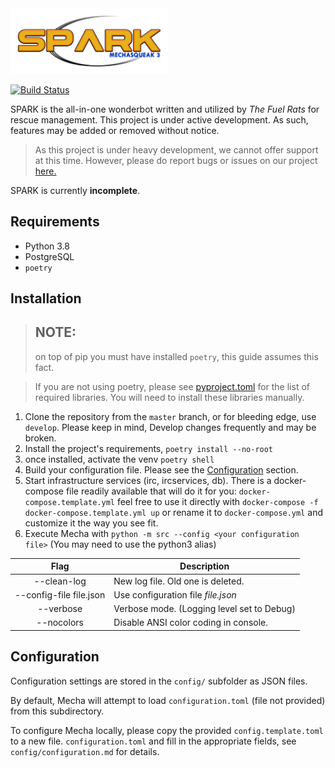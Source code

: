 <img src="https://github.com/FuelRats/pipsqueak3/blob/develop/assets/m3spark.png?raw=true" width="50%" />

[![Build Status](https://circleci.com/gh/FuelRats/pipsqueak3/tree/develop.svg?style=svg)](https://circleci.com/gh/FuelRats/pipsqueak3/tree/develop) 

SPARK is the all-in-one wonderbot written and utilized by *The Fuel Rats* for rescue management.
This project is under active development.  As such, features may be added or removed without notice.

> As this project is under heavy development, we cannot offer support at this time.  However, please do report bugs or issues on our project [here.](http://t.fuelr.at/help)

SPARK is currently **incomplete**.

## Requirements
* Python 3.8
* PostgreSQL
* `poetry`

## Installation

> ## NOTE:
> on top of pip you must have installed `poetry`, this guide assumes this fact.

> If you are not using poetry, please see [pyproject.toml](pyproject.toml) for the list of required libraries. 
 You will need to install these libraries manually.

1. Clone the repository from the ``master`` branch, or for bleeding edge, use ``develop``.  Please keep in mind, Develop changes frequently and may be broken.
2. Install the project's requirements, `poetry install --no-root`
3. once installed, activate the venv `poetry shell`
4. Build your configuration file.  Please see the [Configuration](#Configuration) section.
5. Start infrastructure services (irc, ircservices, db). There is a docker-compose file readily available that will do it for you: `docker-compose.template.yml` feel free to use it directly with `docker-compose -f docker-compose.template.yml up` or rename it to `docker-compose.yml` and customize it the way you see fit.
5. Execute Mecha with ``python -m src --config <your configuration file>``  (You may need to use the python3 alias)

|    Flag         |    Description                     |
| :--------------:|------------------------------------|
| --clean-log     | New log file.  Old one is deleted. |
| --config-file file.json   | Use configuration file _file.json_      |
| --verbose |  Verbose mode. (Logging level set to Debug) |
| --nocolors | Disable ANSI color coding in console. |

## Configuration
Configuration settings are stored in the `config/` subfolder as JSON files. 

By default, Mecha will attempt to load `configuration.toml` (file not provided) from this subdirectory.

To configure Mecha locally, please copy the provided `config.template.toml` to a new file.
`configuration.toml` and fill in the appropriate fields, see `config/configuration.md` for details.
